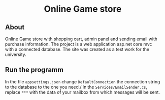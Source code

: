 <h1 align="center">Online Game store</h1>

 ## About
 Online Game store with shopping cart, admin panel and sending email with purchase information.
 The project is a web application asp.net core mvc with a connected database.
 The site was created as a test work for the university.
 
 ## Run the programm
 In the file `appsettings.json` change `DefaultConnection` the connection string to the database to the one you need./
 In the `Services/EmailSender.cs`, replace `***` with the data of your mailbox from which messages will be sent.
